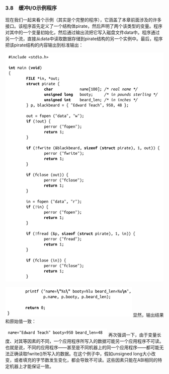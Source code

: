 ### 3.8　缓冲I/O示例程序

现在我们一起来看个示例（其实是个完整的程序），它涵盖了本章前面涉及的许多接口。该程序首先定义了一个结构体pirate，然后声明了两个该类型的变量。程序对其中的一个变量初始化，然后通过输出流把它写入磁盘文件data中。程序通过另一个流，直接从data中读取数据存储到pirate结构的另一个实例中。最后，程序把该pirate结构的内容输出到标准输出：



![104.png](../images/104.png)


![105.png](../images/105.png)
显然，输出结果和原始值一致：



![106.png](../images/106.png)
再次强调一下，由于变量长度、对其等因素的不同，一个应用程序所写入的数据可能另一个应用程序不可读。也就是说，不同的应用程序——甚至是不同机器上的同一个应用程序——都可能无法正确读取fwrite()所写入的数据。在这个例子中，假如unsigned long大小改变，或者填充的字节数发生变化，都会导致不可读。这些因素只能在ABI相同的特定机器上才能保证一致。

